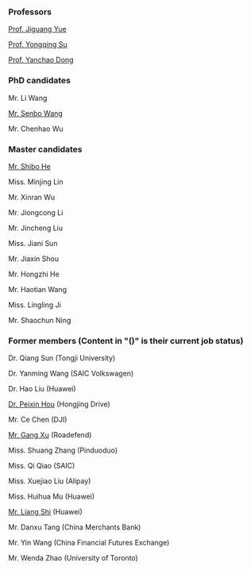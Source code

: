 ### Professors

[Prof. Jiguang Yue](https://tongjiseemct.github.io/yjg)

[Prof. Yongqing Su](https://tongjiSEEMCT.github.io/syq)

[Prof. Yanchao Dong](https://tongjiseemct.github.io/dyc)

### PhD candidates

Mr. Li Wang

[Mr. Senbo Wang](https://github.com/WsbPro)

Mr. Chenhao Wu

### Master candidates

[Mr. Shibo He](https://github.com/heshibo1994)

Miss. Minjing Lin

Mr. Xinran Wu

Mr. Jiongcong Li

Mr. Jincheng Liu

Miss. Jiani Sun 

Mr. Jiaxin Shou

Mr. Hongzhi He

Mr. Haotian Wang

Miss. Lingling Ji

Mr. Shaochun Ning


### Former members (Content in "()" is their current job status)

Dr. Qiang Sun (Tongji University)

Dr. Yanming Wang (SAIC Volkswagen)

Dr. Hao Liu (Huawei)

[Dr. Peixin Hou](https://marquistj13.github.io/MyBlog/) (Hongjing Drive)

Mr. Ce Chen (DJI)

[Mr. Gang Xu](https://xugang.ink/) (Roadefend)

Miss. Shuang Zhang (Pinduoduo)

Miss. Qi Qiao (SAIC)

Miss. Xuejiao Liu (Alipay)

Miss. Huihua Mu (Huawei)

[Mr. Liang Shi](https://github.com/VectorSL) (Huawei)

Mr. Danxu Tang (China Merchants Bank)

Mr. Yin Wang (China Financial Futures Exchange)

Mr. Wenda Zhao (University of Toronto)